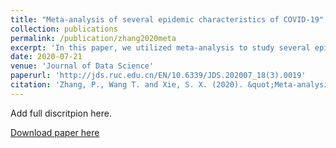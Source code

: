 ```yaml
---
title: "Meta-analysis of several epidemic characteristics of COVID-19"
collection: publications
permalink: /publication/zhang2020meta
excerpt: 'In this paper, we utilized meta-analysis to study several epidemic characteristics of commont interest with regard to the COVID-19: the basic reproduction number, the incubation period, the serial interval and the epidemic doubling time.'
date: 2020-07-21
venue: 'Journal of Data Science'
paperurl: 'http://jds.ruc.edu.cn/EN/10.6339/JDS.202007_18(3).0019'
citation: 'Zhang, P., Wang T. and Xie, S. X. (2020). &quot;Meta-analysis of several epidemic characteristics of COVID-19.&quot; <i>Journal of Data Science</i>, <b>18</b>(3), 536--549.'
---
```

Add full discritpion here.

[Download paper here](http://jds.ruc.edu.cn/EN/10.6339/JDS.202007_18(3).0019)
